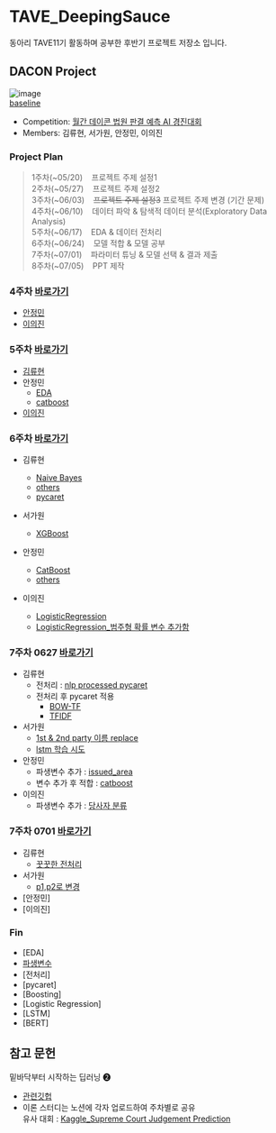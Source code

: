 # TAVE_DeepingSauce
동아리 TAVE11기 활동하며 공부한 후반기 프로젝트 저장소 입니다.

## DACON Project

![image](https://github.com/jeongmin1016/TAVE11_DeepingSauce/assets/109460178/31871322-b4e0-4676-b9be-4914f55398c9)     
[baseline](https://github.com/jeongmin1016/TAVE11_DeepingSauce/blob/main/230617/%5Bbaseline%5D_%EC%9B%94%EA%B0%84_%EB%8D%B0%EC%9D%B4%EC%BD%98_%EB%B2%95%EC%9B%90_%ED%8C%90%EA%B2%B0_%EC%98%88%EC%B8%A1_AI_%EA%B2%BD%EC%A7%84%EB%8C%80%ED%9A%8C.ipynb)
- Competition: [월간 데이콘 법원 판결 예측 AI 경진대회](https://dacon.io/competitions/official/236112/overview/description)
- Members: 김류현, 서가원, 안정민, 이의진

### Project Plan
> 1주차(~05/20)&nbsp;&nbsp;&nbsp; 프로젝트 주제 설정1  
> 2주차(~05/27)&nbsp;&nbsp;&nbsp; 프로젝트 주제 설정2    
> 3주차(~06/03)&nbsp;&nbsp;&nbsp; ~~프로젝트 주제 설정3~~ 프로젝트 주제 변경 (기간 문제)    
> 4주차(~06/10)&nbsp;&nbsp;&nbsp; 데이터 파악 & 탐색적 데이터 분석(Exploratory Data Analysis)     
> 5주차(~06/17)&nbsp;&nbsp;&nbsp; EDA & 데이터 전처리  
> 6주차(~06/24)&nbsp;&nbsp;&nbsp; 모델 적합 & 모델 공부  
> 7주차(~07/01)&nbsp;&nbsp;&nbsp; 파라미터 튜닝 & 모델 선택 & 결과 제출  
> 8주차(~07/05)&nbsp;&nbsp;&nbsp; PPT 제작

### 4주차 [바로가기](https://github.com/jeongmin1016/TAVE11_DeepingSauce/tree/main/230610)
- [안정민](https://github.com/jeongmin1016/TAVE11_DeepingSauce/blob/main/230610/0610_%EB%B2%95%EC%9B%90%ED%8C%90%EA%B2%B0_EDA.ipynb)
- [이의진](https://github.com/jeongmin1016/TAVE11_DeepingSauce/blob/main/230610/%EC%A0%84%EC%B2%98%EB%A6%AC%EC%9D%B4%EA%B2%83%EC%A0%80%EA%B2%83.ipynb)

### 5주차 [바로가기](https://github.com/jeongmin1016/TAVE11_DeepingSauce/tree/main/230610)
- [김류현](https://github.com/jeongmin1016/TAVE11_DeepingSauce/blob/main/230617/0617_krh.ipynb)
- 안정민      
  - [EDA](https://github.com/jeongmin1016/TAVE11_DeepingSauce/blob/main/230617/0617_%EB%B2%95%EC%9B%90%ED%8C%90%EA%B2%B0_EDA.ipynb)
  - [catboost](https://github.com/jeongmin1016/TAVE11_DeepingSauce/blob/main/230617/0617_%EB%B2%95%EC%9B%90%ED%8C%90%EA%B2%B0_EDA2.ipynb)
- [이의진](https://github.com/jeongmin1016/TAVE11_DeepingSauce/blob/main/230617/0617_EDA%E1%84%8B%E1%85%AA%E1%86%AB%E1%84%89%E1%85%A5%E1%86%BC.ipynb)

### 6주차 [바로가기](https://github.com/jeongmin1016/TAVE11_DeepingSauce/tree/main/230622)
- 김류현
  - [Naive Bayes](https://github.com/jeongmin1016/TAVE11_DeepingSauce/blob/main/230622/0622_%EB%B2%95%EC%9B%90%ED%8C%90%EA%B2%B0_naivebayes.ipynb)
  - [others](https://github.com/jeongmin1016/TAVE11_DeepingSauce/blob/main/230622/0622_%EB%B2%95%EC%9B%90%ED%8C%90%EA%B2%B0_eda2.ipynb)
  - [pycaret](https://github.com/jeongmin1016/TAVE11_DeepingSauce/blob/main/230622/0624_%EB%B2%95%EC%9B%90%ED%8C%90%EA%B2%B0_pycaret.ipynb)
- 서가원
  - [XGBoost](https://github.com/jeongmin1016/TAVE11_DeepingSauce/blob/main/230622/%EB%B2%95%EC%9B%90%ED%8C%90%EA%B2%B0_XGBoost_0622.ipynb)
- 안정민
  - [CatBoost](https://github.com/jeongmin1016/TAVE11_DeepingSauce/blob/main/230622/0622_%EB%B2%95%EC%9B%90%ED%8C%90%EA%B2%B0_catboost.ipynb)
  - [others](https://github.com/jeongmin1016/TAVE11_DeepingSauce/blob/main/230622/0622_%EB%B2%95%EC%9B%90%ED%8C%90%EA%B2%B0_modeltest.ipynb)

- 이의진
  - [LogisticRegression](https://github.com/jeongmin1016/TAVE11_DeepingSauce/blob/main/230622/0622_modeling_baseline_submit_trainmode.ipynb)
  - [LogisticRegression_범주형 확률 변수 추가함](https://github.com/jeongmin1016/TAVE11_DeepingSauce/blob/main/230622/0622_modeling_baseline_submit_trainmode_%E1%84%92%E1%85%AA%E1%86%A8%E1%84%85%E1%85%B2%E1%86%AF%E1%84%87%E1%85%A7%E1%86%AB%E1%84%89%E1%85%AE%E1%84%8E%E1%85%AE%E1%84%80%E1%85%A1%20(1).ipynb)


### 7주차 0627 [바로가기](https://github.com/jeongmin1016/TAVE11_DeepingSauce/tree/main/230626)
- 김류현
  - 전처리 : [nlp processed pycaret](https://github.com/jeongmin1016/TAVE11_DeepingSauce/blob/main/230626/0626_%EB%B2%95%EC%9B%90%ED%8C%90%EA%B2%B0_nlp_paycaret_process_ver.ipynb)
  - 전처리 후 pycaret 적용
    - [BOW-TF](https://github.com/jeongmin1016/TAVE11_DeepingSauce/blob/main/230626/0627_%EB%B2%95%EC%9B%90%ED%8C%90%EA%B2%B0_tf_pycaret.ipynb)
    - [TFIDF](https://github.com/jeongmin1016/TAVE11_DeepingSauce/blob/main/230626/0627_%EB%B2%95%EC%9B%90%ED%8C%90%EA%B2%B0_tfidf_pycaret.ipynb)
- 서가원
  - [1st & 2nd party 이름 replace](https://github.com/jeongmin1016/TAVE11_DeepingSauce/blob/16dc92c0002fec93e4cbc8eaeb47369b5d6d7342/230626/0626_%EB%B2%95%EC%9B%90%ED%8C%90%EA%B2%B0_text_replace.ipynb)
  - [lstm 학습 시도](https://github.com/jeongmin1016/TAVE11_DeepingSauce/blob/main/230626/0626_%EB%B2%95%EC%9B%90%ED%8C%90%EA%B2%B0_lstm.ipynb)
- 안정민
  - 파생변수 추가 : [issued_area](https://github.com/jeongmin1016/TAVE11_DeepingSauce/blob/main/230626/0626_%EB%B2%95%EC%9B%90%ED%8C%90%EA%B2%B0_catboost.ipynb)
  - 변수 추가 후 적합 : [catboost](https://github.com/jeongmin1016/TAVE11_DeepingSauce/blob/main/230626/0627_%EB%B2%95%EC%9B%90%ED%8C%90%EA%B2%B0_catboost.ipynb)
- 이의진
  - 파생변수 추가 : [당사자 분류](https://github.com/jeongmin1016/TAVE11_DeepingSauce/blob/main/230626/0626_%EB%8B%B9%EC%82%AC%EC%9E%90_%EC%9C%A0%ED%98%95_%EB%B6%84%EB%A5%98_%EC%BD%94%EB%93%9C.ipynb)


### 7주차 0701 [바로가기](https://github.com/jeongmin1016/TAVE11_DeepingSauce/tree/main/230701)
- 김류현
  - [꿋꿋한 전처리](https://github.com/jeongmin1016/TAVE11_DeepingSauce/blob/main/230701/0702_%EA%BF%8B%EA%BF%8B%ED%95%9C%20%EC%A0%84%EC%B2%98%EB%A6%AC.ipynb)
- 서가원
  - [p1,p2로 변경](https://github.com/jeongmin1016/TAVE11_DeepingSauce/blob/main/230701/0628_%EB%B2%95%EC%9B%90%ED%8C%90%EA%B2%B0_replace_p1p2.ipynb)
- [안정민]      
- [이의진]

### Fin
- [EDA]
- [파생변수](https://github.com/jeongmin1016/TAVE11_DeepingSauce/blob/main/fin/0710_%EB%B2%95%EC%9B%90%ED%8C%90%EA%B2%B0_%ED%8C%8C%EC%83%9D%EB%B3%80%EC%88%98fin.ipynb)
- [전처리]
- [pycaret]
- [Boosting]
- [Logistic Regression]
- [LSTM]
- [BERT]




## 참고 문헌
밑바닥부터 시작하는 딥러닝 ❷
- [관련깃헙](https://github.com/WegraLee/deep-learning-from-scratch-2)    
- 이론 스터디는 노션에 각자 업로드하여 주차별로 공유     
유사 대회 : [Kaggle_Supreme Court Judgement Prediction](https://www.kaggle.com/code/raghavkachroo/supreme-court-judgement-prediction)
